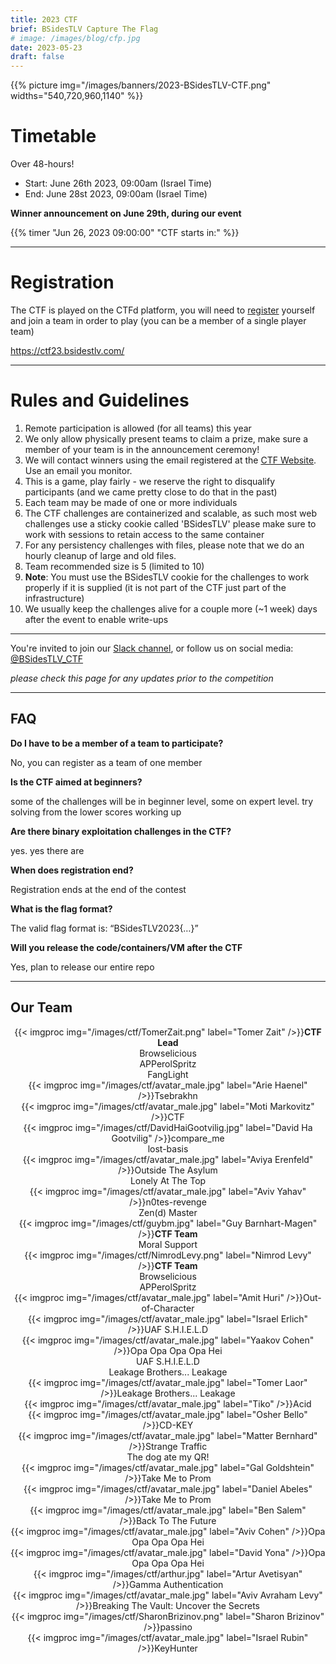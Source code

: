 ```yaml
---
title: 2023 CTF
brief: BSidesTLV Capture The Flag
# image: /images/blog/cfp.jpg
date: 2023-05-23
draft: false
---
```


<div class="row">
    <div class="col-xs-12 col-md-7">{{% picture img="/images/banners/2023-BSidesTLV-CTF.png" widths="540,720,960,1140" %}}</div>
</div>

#  Timetable

Over 48-hours!

* Start: June 26th 2023, 09:00am (Israel Time)
* End:   June 28st 2023, 09:00am (Israel Time)

**Winner announcement on June 29th, during our event**

{{% timer "Jun 26, 2023 09:00:00" "CTF starts in:" %}}

---

# Registration

The CTF is played on the CTFd platform, you will need to [register](https://ctf23.bsidestlv.com) yourself and join a team in order to play (you can be a member of a single player team)

https://ctf23.bsidestlv.com/

<!-- ## Hall of Fame

<div class="row around-xs avatars" style="text-align:center">
    <div>{{< imgproc img="/images/ctf/avatar_group.jpeg" label="1st Place" />}}<b>idek</b></div>
</div>
<div class="row around-xs avatars" style="text-align:center">
    <div>{{< imgproc img="/images/ctf/avatar_group.png" label="2nd Place" />}}<b>BobbyTables</b></div>
    <div>{{< imgproc img="/images/ctf/avatar_group.png" label="3rd Place" />}}<b>TheHotDogSellers</b></div>
</div>

---

## Resources and WriteUps

- [BSidesTLV 2022 CTF — “Roll The Impossible” Writeup](https://medium.com/@__omertal__/bsidestlv-2022-ctf-roll-the-impossible-writeup-e5d5a2583909)
- [BSidesTLV 2022 CTF - "Medium Expectations"](https://www.thesecuritywind.com/post/bsidestlv-2022-ctf-medium-expectations)
- [BSidesTLV 2022 CTF – SEV](https://sekai.team/blog/bsidestlv-2022/sev/)
- [BSidesTLV 2022 CTF – Intergalactic Communicator](https://sekai.team/blog/bsidestlv-2022/intergalactic_communicator/)
- [BSidesTLV 2022 CTF – Code is Law](https://sekai.team/blog/bsidestlv-2022/code_is_law/)
- [Code is Law 1: Solidity CTF Challenge Writeup](https://medium.com/@patternrecognizer/solidity-ctf-writeup-code-is-law-1-465428bf4bd5)

## Statistics

* 26 Challenges
* 7 Categories
* 1158 Registered users
    * From 7963 IP addresses
* 681 Registered teams
* 678 Solved challenges
* 190 Teams solved at least 1 challenge

[Winner announcements presentation](/static.bsidestlv.com/BSidesTLV2022.pdf)
---
 -->
---
# Rules and Guidelines

1. Remote participation is allowed (for all teams) this year
1. We only allow physically present teams to claim a prize, make sure a member of your team is in the announcement ceremony!
1. We will contact winners using the email registered at the [CTF Website](https://ctf23.bsidestlv.com). Use an email you monitor.
1. This is a game, play fairly - we reserve the right to disqualify participants (and we came pretty close to do that in the past)
1. Each team may be made of one or more individuals
1. The CTF challenges are containerized and scalable, as such most web challenges use a sticky cookie called 'BSidesTLV' please make sure to work with sessions to retain access to the same container
1. For any persistency challenges with files, please note that we do an hourly cleanup of large and old files.
1. Team recommended size is 5 (limited to 10)
1. **Note**: You must use the BSidesTLV cookie for the challenges to work properly if it is supplied (it is not part of the CTF just part of the infrastructure)
1. We usually keep the challenges alive for a couple more (~1 week) days after the event to enable write-ups

---

You're invited to join our [Slack channel](https://slack.bsidestlv.com), or follow us on social media: [@BSidesTLV_CTF](https://twitter.com/BSidesTLV_CTF)

*please check this page for any updates prior to the competition*

---

## FAQ

**Do I have to be a member of a team to participate?**

No, you can register as a team of one member

**Is the CTF aimed at beginners?**

some of the challenges will be in beginner level, some on expert level. try solving from the lower scores working up 

**Are there binary exploitation challenges in the CTF?**

yes. yes there are

**When does registration end?**

Registration ends at the end of the contest

**What is the flag format?**

The valid flag format is: “BSidesTLV2023{…}”

**Will you release the code/containers/VM after the CTF**

Yes, plan to release our entire repo

---

## Our Team

<div class="row around-xs avatars shuffle" style="text-align:center">
    <div>{{< imgproc img="/images/ctf/TomerZait.png" label="Tomer Zait" />}}<b>CTF Lead</b><br>Browselicious<br>APPerolSpritz<br>
FangLight</div>
    <div>{{< imgproc img="/images/ctf/avatar_male.jpg" label="Arie Haenel" />}}Tsebrakhn</div>
    <div>{{< imgproc img="/images/ctf/avatar_male.jpg" label="Moti Markovitz" />}}CTF</div>
    <div>{{< imgproc img="/images/ctf/DavidHaiGootvilig.jpg" label="David Ha Gootvilig" />}}compare_me<br>lost-basis</div>
    <div>{{< imgproc img="/images/ctf/avatar_male.jpg" label="Aviya Erenfeld" />}}Outside The Asylum<br>Lonely At The Top</div>
    <div>{{< imgproc img="/images/ctf/avatar_male.jpg" label="Aviv Yahav" />}}n0tes-revenge<br>Zen(d) Master</div>
    <div>{{< imgproc img="/images/ctf/guybm.jpg" label="Guy Barnhart-Magen" />}}<b>CTF Team</b><br/>Moral Support</div>
    <div>{{< imgproc img="/images/ctf/NimrodLevy.png" label="Nimrod Levy" />}}<b>CTF Team</b><br>Browselicious<br>APPerolSpritz</div>
    <div>{{< imgproc img="/images/ctf/avatar_male.jpg" label="Amit Huri" />}}Out-of-Character</div>
    <div>{{< imgproc img="/images/ctf/avatar_male.jpg" label="Israel Erlich" />}}UAF S.H.I.E.L.D</div>
    <div>{{< imgproc img="/images/ctf/avatar_male.jpg" label="Yaakov Cohen" />}}Opa Opa Opa Opa Hei<br>UAF S.H.I.E.L.D<br>Leakage Brothers... Leakage</div>
    <div>{{< imgproc img="/images/ctf/avatar_male.jpg" label="Tomer Laor" />}}Leakage Brothers... Leakage</div>
    <div>{{< imgproc img="/images/ctf/avatar_male.jpg" label="Tiko" />}}Acid</div>
    <div>{{< imgproc img="/images/ctf/avatar_male.jpg" label="Osher Bello" />}}CD-KEY</div>
    <div>{{< imgproc img="/images/ctf/avatar_male.jpg" label="Matter Bernhard" />}}Strange Traffic<br>The dog ate my QR!</div>
    <div>{{< imgproc img="/images/ctf/avatar_male.jpg" label="Gal Goldshtein" />}}Take Me to Prom</div>
    <div>{{< imgproc img="/images/ctf/avatar_male.jpg" label="Daniel Abeles" />}}Take Me to Prom</div>
    <div>{{< imgproc img="/images/ctf/avatar_male.jpg" label="Ben Salem" />}}Back To The Future</div>
    <div>{{< imgproc img="/images/ctf/avatar_male.jpg" label="Aviv Cohen" />}}Opa Opa Opa Opa Hei</div>
    <div>{{< imgproc img="/images/ctf/avatar_male.jpg" label="David Yona" />}}Opa Opa Opa Opa Hei</div>
    <div>{{< imgproc img="/images/ctf/arthur.jpg" label="Artur Avetisyan" />}}Gamma Authentication</div>
    <div>{{< imgproc img="/images/ctf/avatar_male.jpg" label="Aviv Avraham Levy" />}}Breaking The Vault: Uncover the Secrets</div>
    <div>{{< imgproc img="/images/ctf/SharonBrizinov.png" label="Sharon Brizinov" />}}passino</div>
    <div>{{< imgproc img="/images/ctf/avatar_male.jpg" label="Israel Rubin" />}}KeyHunter</div>
</div>

